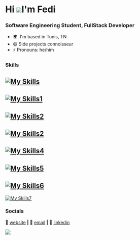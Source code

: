 Hi ![](https://user-images.githubusercontent.com/18350557/176309783-0785949b-9127-417c-8b55-ab5a4333674e.gif)I'm Fedi
=====================================================================================================================================

### Software Engineering Student, FullStack Developer

* 🌍  I'm based in Tunis, TN
* 😄  Side projects connoisseur
* ⚡  Pronouns: he/him

### Skills

[![My Skills](https://skillicons.dev/icons?i=html,css,figma,tailwind,pug,react,vite&perline=7)](https://skillicons.dev)
--
[![My Skills1](https://skillicons.dev/icons?i=php,js,ts,java,py,c,cpp,cs&perline=8)](https://skillicons.dev)
--
[![My Skills2](https://skillicons.dev/icons?i=nodejs,npm&perline=2)](https://skillicons.dev)
--
[![My Skills2](https://skillicons.dev/icons?i=express,dotnet,symfony,nestjs,supabase,graphql,rabbitmq&perline=7)](https://skillicons.dev)
--
[![My Skills4](https://skillicons.dev/icons?i=postgres,mongodb,mysql,prisma&perline=4)](https://skillicons.dev)
--
[![My Skills5](https://skillicons.dev/icons?i=heroku,jest,postman,git,docker&perline=5)](https://skillicons.dev)
--
[![My Skills6](https://skillicons.dev/icons?i=sklearn,tensorflow,pytorch&perline=3)](https://skillicons.dev)
--
[![My Skills7](https://skillicons.dev/icons?i=vim,neovim,nginx,linux,arch&perline=5)](https://skillicons.dev)


### Socials

🏡 [website][website] **|** 
📰 [email][email] **|** 
👔 [linkedin][linkedin]

![](https://komarev.com/ghpvc/?username=Med-Fedi-Adel&style=flat-square&color=red)


[banner]: https://raw.githubusercontent.com/Med-Fedi-Adel/Med-Fedi-Adel/main/Banner.png
[website]: https://fedis-trendy-site.webflow.io
[email]: fediadel987@gmail.com
[linkedin]: https://www.linkedin.com/in/mohamed-fedi-adel-866a5521b


